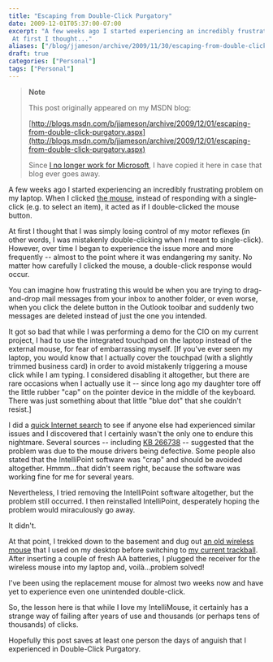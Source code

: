 ```yaml
---
title: "Escaping from Double-Click Purgatory"
date: 2009-12-01T05:37:00-07:00
excerpt: "A few weeks ago I started experiencing an incredibly frustrating problem on my laptop. When I clicked the mouse , instead of responding with a single-click (e.g. to select an item), it acted as if I double-clicked the mouse button. 
 At first I thought..."
aliases: ["/blog/jjameson/archive/2009/11/30/escaping-from-double-click-purgatory.aspx", "/blog/jjameson/archive/2009/12/01/escaping-from-double-click-purgatory.aspx"]
draft: true
categories: ["Personal"]
tags: ["Personal"]
---
```


> **Note**
>
> This post originally appeared on my MSDN blog:
>
> [http://blogs.msdn.com/b/jjameson/archive/2009/12/01/escaping-from-double-click-purgatory.aspx](http://blogs.msdn.com/b/jjameson/archive/2009/12/01/escaping-from-double-click-purgatory.aspx)
>
> Since [I no longer work for Microsoft](/blog/jjameson/2011/09/02/last-day-with-microsoft), I have copied it here in case that blog ever goes away.

A few weeks ago I started experiencing an incredibly frustrating problem on my laptop. When I clicked [the mouse](http://www.microsoft.com/products/info/product.aspx?view=22&pcid=90134df1-861e-417e-a584-86e088e38cdb&type=ovr), instead of responding with a single-click (e.g. to select an item), it acted as if I double-clicked the mouse button.

At first I thought that I was simply losing control of my motor reflexes (in other words, I was mistakenly double-clicking when I meant to single-click). However, over time I began to experience the issue more and more frequently -- almost to the point where it was endangering my sanity. No matter how carefully I clicked the mouse, a double-click response would occur.

You can imagine how frustrating this would be when you are trying to drag-and-drop mail messages from your inbox to another folder, or even worse, when you click the delete button in the Outlook toolbar and suddenly two messages are deleted instead of just the one you intended.

It got so bad that while I was performing a demo for the CIO on my current project, I had to use the integrated touchpad on the laptop instead of the external mouse, for fear of embarrassing myself. [If you've ever seen my laptop, you would know that I actually cover the touchpad (with a slightly trimmed business card) in order to avoid mistakenly triggering a mouse click while I am typing. I considered disabling it altogether, but there are rare occasions when I actually use it -- since long ago my daughter tore off the little rubber "cap" on the pointer device in the middle of the keyboard. There was just something about that little "blue dot" that she couldn't resist.]

I did a [quick Internet search](http://www.bing.com/search?q=intellimouse+double+click&form=MSNH14&qs=n) to see if anyone else had experienced similar issues and I discovered that I certainly wasn't the only one to endure this nightmare. Several sources -- including [KB 266738](http://support.microsoft.com/kb/266738) -- suggested that the problem was due to the mouse drivers being defective. Some people also stated that the IntelliPoint software was "crap" and should be avoided altogether. Hmmm...that didn't seem right, because the software was working fine for me for several years.

Nevertheless, I tried removing the IntelliPoint software altogether, but the problem still occurred. I then reinstalled IntelliPoint, desperately hoping the problem would miraculously go away.

It didn't.

At that point, I trekked down to the basement and dug out [an old wireless mouse](http://www.microsoft.com/products/info/product.aspx?view=10&pcid=e3ddebf3-9aeb-4f6d-983e-c49c2f691943&type=ovr) that I used on my desktop before switching to [my current trackball](http://www.microsoft.com/products/info/product.aspx?view=10&pcid=a9fdd4c0-41da-4045-9d6f-f087c17ffd30&type=ovr). After inserting a couple of fresh AA batteries, I plugged the receiver for the wireless mouse into my laptop and, voilà...problem solved!

I've been using the replacement mouse for almost two weeks now and have yet to experience even one unintended double-click.

So, the lesson here is that while I love my IntelliMouse, it certainly has a strange way of failing after years of use and thousands (or perhaps tens of thousands) of clicks.

Hopefully this post saves at least one person the days of anguish that I experienced in Double-Click Purgatory.


